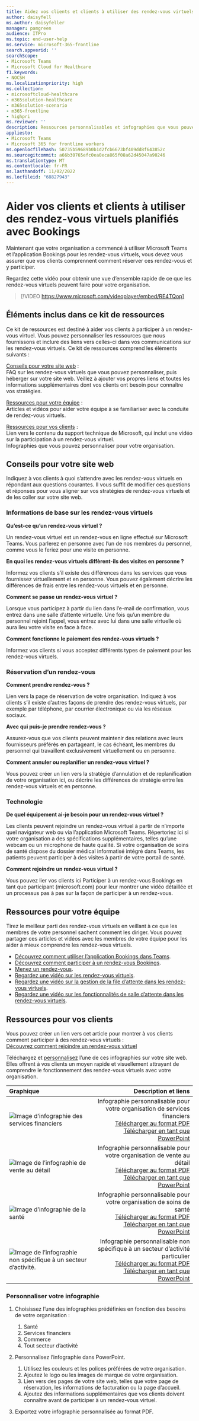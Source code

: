 ```yaml
---
title: Aidez vos clients et clients à utiliser des rendez-vous virtuels
author: daisyfell
ms.author: daisyfeller
manager: pamgreen
audience: ITPro
ms.topic: end-user-help
ms.service: microsoft-365-frontline
search.appverid: ''
searchScope:
- Microsoft Teams
- Microsoft Cloud for Healthcare
f1.keywords:
- NOCSH
ms.localizationpriority: high
ms.collection:
- microsoftcloud-healthcare
- m365solution-healthcare
- m365solution-scenario
- m365-frontline
- highpri
ms.reviewer: ''
description: Ressources personnalisables et infographies que vous pouvez ajouter à votre site web pour aider vos clients à comprendre comment utiliser les rendez-vous virtuels qui ont été planifiés dans Bookings avec votre organisation.
appliesto:
- Microsoft Teams
- Microsoft 365 for frontline workers
ms.openlocfilehash: 50735b59689b0b1d2fcb6673bf409dd8f643852c
ms.sourcegitcommit: a66b30765efc0ea0eca865f08a62d45047a90246
ms.translationtype: MT
ms.contentlocale: fr-FR
ms.lasthandoff: 11/02/2022
ms.locfileid: "68827943"
---
```

# <a name="help-your-clients-and-customers-use-virtual-appointments-scheduled-with-bookings"></a>Aider vos clients et clients à utiliser des rendez-vous virtuels planifiés avec Bookings

Maintenant que votre organisation a commencé à utiliser Microsoft Teams et l’application Bookings pour les rendez-vous virtuels, vous devez vous assurer que vos clients comprennent comment réserver ces rendez-vous et y participer.

Regardez cette vidéo pour obtenir une vue d’ensemble rapide de ce que les rendez-vous virtuels peuvent faire pour votre organisation.

> [!VIDEO https://www.microsoft.com/videoplayer/embed/RE4TQop]

## <a name="whats-included-in-this-toolkit"></a>Éléments inclus dans ce kit de ressources

Ce kit de ressources est destiné à aider vos clients à participer à un rendez-vous virtuel. Vous pouvez personnaliser les ressources que nous fournissons et inclure des liens vers celles-ci dans vos communications sur les rendez-vous virtuels. Ce kit de ressources comprend les éléments suivants :

[Conseils pour votre site web](#guidance-for-your-website) : <br> FAQ sur les rendez-vous virtuels que vous pouvez personnaliser, puis héberger sur votre site web. Veillez à ajouter vos propres liens et toutes les informations supplémentaires dont vos clients ont besoin pour connaître vos stratégies.

[Ressources pour votre équipe](#resources-for-your-team) : <br> Articles et vidéos pour aider votre équipe à se familiariser avec la conduite de rendez-vous virtuels.

[Ressources pour vos clients](#resources-for-your-clients) : <br>
Lien vers le contenu du support technique de Microsoft, qui inclut une vidéo sur la participation à un rendez-vous virtuel.<br>
Infographies que vous pouvez personnaliser pour votre organisation.

## <a name="guidance-for-your-website"></a>Conseils pour votre site web

Indiquez à vos clients à quoi s’attendre avec les rendez-vous virtuels en répondant aux questions courantes. Il vous suffit de modifier ces questions et réponses pour vous aligner sur vos stratégies de rendez-vous virtuels et de les coller sur votre site web.

### <a name="virtual-appointments-basics"></a>Informations de base sur les rendez-vous virtuels

**Qu’est-ce qu’un rendez-vous virtuel ?**

Un rendez-vous virtuel est un rendez-vous en ligne effectué sur Microsoft Teams. Vous parlerez en personne avec l’un de nos membres du personnel, comme vous le feriez pour une visite en personne.

**En quoi les rendez-vous virtuels diffèrent-ils des visites en personne ?**

Informez vos clients s’il existe des différences dans les services que vous fournissez virtuellement et en personne. Vous pouvez également décrire les différences de frais entre les rendez-vous virtuels et en personne.

**Comment se passe un rendez-vous virtuel ?**

Lorsque vous participez à partir du lien dans l’e-mail de confirmation, vous entrez dans une salle d’attente virtuelle. Une fois qu’un membre du personnel rejoint l’appel, vous entrez avec lui dans une salle virtuelle où aura lieu votre visite en face à face.

**Comment fonctionne le paiement des rendez-vous virtuels ?**

Informez vos clients si vous acceptez différents types de paiement pour les rendez-vous virtuels.

### <a name="booking-an-appointment"></a>Réservation d’un rendez-vous

**Comment prendre rendez-vous ?**

Lien vers la page de réservation de votre organisation. Indiquez à vos clients s’il existe d’autres façons de prendre des rendez-vous virtuels, par exemple par téléphone, par courrier électronique ou via les réseaux sociaux.

**Avec qui puis-je prendre rendez-vous ?**

Assurez-vous que vos clients peuvent maintenir des relations avec leurs fournisseurs préférés en partageant, le cas échéant, les membres du personnel qui travaillent exclusivement virtuellement ou en personne.

**Comment annuler ou replanifier un rendez-vous virtuel ?**

Vous pouvez créer un lien vers la stratégie d’annulation et de replanification de votre organisation ici, ou décrire les différences de stratégie entre les rendez-vous virtuels et en personne.

### <a name="technology"></a>Technologie

**De quel équipement ai-je besoin pour un rendez-vous virtuel ?**

Les clients peuvent rejoindre un rendez-vous virtuel à partir de n’importe quel navigateur web ou via l’application Microsoft Teams. Répertoriez ici si votre organisation a des spécifications supplémentaires, telles qu’une webcam ou un microphone de haute qualité. Si votre organisation de soins de santé dispose du dossier médical informatisé intégré dans Teams, les patients peuvent participer à des visites à partir de votre portail de santé.

**Comment rejoindre un rendez-vous virtuel ?**

Vous pouvez lier vos clients ici Participer à un rendez-vous Bookings en tant que participant (microsoft.com) pour leur montrer une vidéo détaillée et un processus pas à pas sur la façon de participer à un rendez-vous.

## <a name="resources-for-your-team"></a>Ressources pour votre équipe

Tirez le meilleur parti des rendez-vous virtuels en veillant à ce que les membres de votre personnel sachent comment les diriger. Vous pouvez partager ces articles et vidéos avec les membres de votre équipe pour les aider à mieux comprendre les rendez-vous virtuels.

- [Découvrez comment utiliser l’application Bookings dans Teams](https://support.microsoft.com/office/what-is-bookings-42d4e852-8e99-4d8f-9b70-d7fc93973cb5).
- [Découvrez comment participer à un rendez-vous Bookings](https://support.microsoft.com/office/join-a-bookings-appointment-attendees-3deb7bde-3ea3-4b41-8a06-741ad0db9fc0).
- [Menez un rendez-vous](bookings-virtual-visits.md#conduct-an-appointment).
- [Regardez une vidéo sur les rendez-vous virtuels](#help-your-clients-and-customers-use-virtual-appointments-scheduled-with-bookings).
- [Regardez une vidéo sur la gestion de la file d’attente dans les rendez-vous virtuels](https://go.microsoft.com/fwlink/?linkid=2202615).
- [Regardez une vidéo sur les fonctionnalités de salle d’attente dans les rendez-vous virtuels](https://go.microsoft.com/fwlink/?linkid=2202614).

## <a name="resources-for-your-clients"></a>Ressources pour vos clients

Vous pouvez créer un lien vers cet article pour montrer à vos clients comment participer à des rendez-vous virtuels : <br>
[Découvrez comment rejoindre un rendez-vous virtuel](https://support.microsoft.com/office/join-a-bookings-appointment-as-an-attendee-95cea12d-2220-421f-a663-6efb20913c7f)

Téléchargez et [personnalisez](#customize-your-infographic) l’une de ces infographies sur votre site web. Elles offrent à vos clients un moyen rapide et visuellement attrayant de comprendre le fonctionnement des rendez-vous virtuels avec votre organisation.

| Graphique                | Description et liens              |
| :------------------- | -------------------: |
|![Image d’infographie des services financiers](media/vv-finserv-thumbnail.png)| Infographie personnalisable pour votre organisation de services financiers <br> [Télécharger au format PDF](https://go.microsoft.com/fwlink/?linkid=2214189) <br> [Télécharger en tant que PowerPoint](https://go.microsoft.com/fwlink/?linkid=2214285)
|![Image de l’infographie de vente au détail](media/vv-retail-thumbnail.png)| Infographie personnalisable pour votre organisation de vente au détail <br> [Télécharger au format PDF](https://go.microsoft.com/fwlink/?linkid=2214355) <br> [Télécharger en tant que PowerPoint](https://go.microsoft.com/fwlink/?linkid=2214283) |
|![Image d’infographie de la santé](media/vv-healthcare-thumbnail.png)| Infographie personnalisable pour votre organisation de soins de santé <br> [Télécharger au format PDF](https://go.microsoft.com/fwlink/?linkid=2214356) <br> [Télécharger en tant que PowerPoint](https://go.microsoft.com/fwlink/?linkid=2214357) |
|![Image de l’infographie non spécifique à un secteur d’activité.](media/va-generic-thumb.png)| Infographie personnalisable non spécifique à un secteur d’activité particulier <br> [Télécharger au format PDF](https://go.microsoft.com/fwlink/?linkid=2214284) <br> [Télécharger en tant que PowerPoint](https://go.microsoft.com/fwlink/?linkid=2214282) |

### <a name="customize-your-infographic"></a>Personnaliser votre infographie

1. Choisissez l’une des infographies prédéfinies en fonction des besoins de votre organisation :
    1. Santé
    2. Services financiers
    3. Commerce
    4. Tout secteur d’activité

2. Personnalisez l’infographie dans PowerPoint.
    1. Utilisez les couleurs et les polices préférées de votre organisation.
    2. Ajoutez le logo ou les images de marque de votre organisation.
    3. Lien vers des pages de votre site web, telles que votre page de réservation, les informations de facturation ou la page d’accueil.
    4. Ajoutez des informations supplémentaires que vos clients doivent connaître avant de participer à un rendez-vous virtuel.

3. Exportez votre infographie personnalisée au format PDF.
